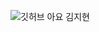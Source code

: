 ![깃허브 아요 김지현](https://user-images.githubusercontent.com/61109660/160548717-ee0a9cc0-d96e-45f1-a59b-c51ade043815.png)
